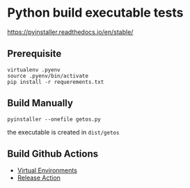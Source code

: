 # Python build executable tests

https://pyinstaller.readthedocs.io/en/stable/

## Prerequisite
```
virtualenv .pyenv
source .pyenv/bin/activate
pip install -r requerements.txt
```
## Build Manually
```
pyinstaller --onefile getos.py
```
the executable is created in `dist/getos`

## Build Github Actions
- [Virtual Environments](https://github.com/actions/virtual-environments)
- [Release Action](https://github.com/softprops/action-gh-release)


